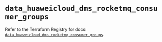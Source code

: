 # `data_huaweicloud_dms_rocketmq_consumer_groups`

Refer to the Terraform Registry for docs: [`data_huaweicloud_dms_rocketmq_consumer_groups`](https://registry.terraform.io/providers/huaweicloud/huaweicloud/1.71.1/docs/data-sources/dms_rocketmq_consumer_groups).
